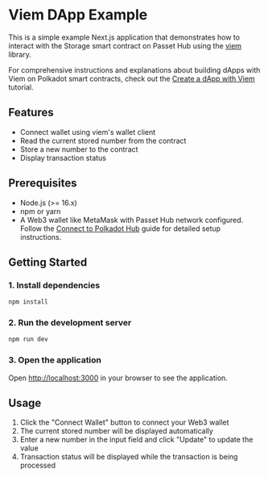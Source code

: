# Viem DApp Example

This is a simple example Next.js application that demonstrates how to interact with the Storage smart contract on Passet Hub using the [viem](https://viem.sh/) library.

For comprehensive instructions and explanations about building dApps with Viem on Polkadot smart contracts, check out the [Create a dApp with Viem](https://papermoonio.github.io/polkadot-mkdocs/tutorials/smart-contracts/launch-your-first-project/create-dapp-viem/) tutorial.

## Features

- Connect wallet using viem's wallet client
- Read the current stored number from the contract
- Store a new number to the contract
- Display transaction status

## Prerequisites

- Node.js (>= 16.x)
- npm or yarn
- A Web3 wallet like MetaMask with Passet Hub network configured. Follow the [Connect to Polkadot Hub](https://papermoonio.github.io/polkadot-mkdocs/develop/smart-contracts/connect-to-polkadot/) guide for detailed setup instructions.

## Getting Started

### 1. Install dependencies

```bash
npm install
```

### 2. Run the development server

```bash
npm run dev
```

### 3. Open the application

Open [http://localhost:3000](http://localhost:3000) in your browser to see the application.

## Usage

1. Click the "Connect Wallet" button to connect your Web3 wallet
2. The current stored number will be displayed automatically
3. Enter a new number in the input field and click "Update" to update the value
4. Transaction status will be displayed while the transaction is being processed